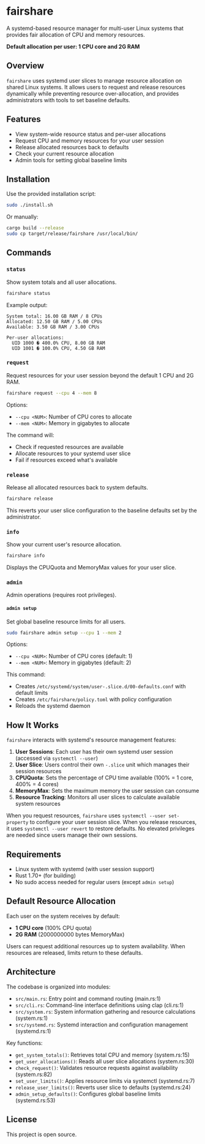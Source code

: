 # fairshare

A systemd-based resource manager for multi-user Linux systems that provides fair allocation of CPU and memory resources.

**Default allocation per user: 1 CPU core and 2G RAM**

## Overview

`fairshare` uses systemd user slices to manage resource allocation on shared Linux systems. It allows users to request and release resources dynamically while preventing resource over-allocation, and provides administrators with tools to set baseline defaults.

## Features

- View system-wide resource status and per-user allocations
- Request CPU and memory resources for your user session
- Release allocated resources back to defaults
- Check your current resource allocation
- Admin tools for setting global baseline limits

## Installation

Use the provided installation script:

```bash
sudo ./install.sh
```

Or manually:

```bash
cargo build --release
sudo cp target/release/fairshare /usr/local/bin/
```

## Commands

### `status`

Show system totals and all user allocations.

```bash
fairshare status
```

Example output:
```
System total: 16.00 GB RAM / 8 CPUs
Allocated: 12.50 GB RAM / 5.00 CPUs
Available: 3.50 GB RAM / 3.00 CPUs

Per-user allocations:
  UID 1000 � 400.0% CPU, 8.00 GB RAM
  UID 1001 � 100.0% CPU, 4.50 GB RAM
```

### `request`

Request resources for your user session beyond the default 1 CPU and 2G RAM.

```bash
fairshare request --cpu 4 --mem 8
```

Options:
- `--cpu <NUM>`: Number of CPU cores to allocate
- `--mem <NUM>`: Memory in gigabytes to allocate

The command will:
- Check if requested resources are available
- Allocate resources to your systemd user slice
- Fail if resources exceed what's available

### `release`

Release all allocated resources back to system defaults.

```bash
fairshare release
```

This reverts your user slice configuration to the baseline defaults set by the administrator.

### `info`

Show your current user's resource allocation.

```bash
fairshare info
```

Displays the CPUQuota and MemoryMax values for your user slice.

### `admin`

Admin operations (requires root privileges).

#### `admin setup`

Set global baseline resource limits for all users.

```bash
sudo fairshare admin setup --cpu 1 --mem 2
```

Options:
- `--cpu <NUM>`: Number of CPU cores (default: 1)
- `--mem <NUM>`: Memory in gigabytes (default: 2)

This command:
- Creates `/etc/systemd/system/user-.slice.d/00-defaults.conf` with default limits
- Creates `/etc/fairshare/policy.toml` with policy configuration
- Reloads the systemd daemon

## How It Works

`fairshare` interacts with systemd's resource management features:

1. **User Sessions**: Each user has their own systemd user session (accessed via `systemctl --user`)
2. **User Slice**: Users control their own `-.slice` unit which manages their session resources
3. **CPUQuota**: Sets the percentage of CPU time available (100% = 1 core, 400% = 4 cores)
4. **MemoryMax**: Sets the maximum memory the user session can consume
5. **Resource Tracking**: Monitors all user slices to calculate available system resources

When you request resources, `fairshare` uses `systemctl --user set-property` to configure your user session slice. When you release resources, it uses `systemctl --user revert` to restore defaults. No elevated privileges are needed since users manage their own sessions.

## Requirements

- Linux system with systemd (with user session support)
- Rust 1.70+ (for building)
- No sudo access needed for regular users (except `admin setup`)

## Default Resource Allocation

Each user on the system receives by default:
- **1 CPU core** (100% CPU quota)
- **2G RAM** (2000000000 bytes MemoryMax)

Users can request additional resources up to system availability. When resources are released, limits return to these defaults.

## Architecture

The codebase is organized into modules:

- `src/main.rs`: Entry point and command routing (main.rs:1)
- `src/cli.rs`: Command-line interface definitions using clap (cli.rs:1)
- `src/system.rs`: System information gathering and resource calculations (system.rs:1)
- `src/systemd.rs`: Systemd interaction and configuration management (systemd.rs:1)

Key functions:
- `get_system_totals()`: Retrieves total CPU and memory (system.rs:15)
- `get_user_allocations()`: Reads all user slice allocations (system.rs:30)
- `check_request()`: Validates resource requests against availability (system.rs:82)
- `set_user_limits()`: Applies resource limits via systemctl (systemd.rs:7)
- `release_user_limits()`: Reverts user slice to defaults (systemd.rs:24)
- `admin_setup_defaults()`: Configures global baseline limits (systemd.rs:53)

## License

This project is open source.

